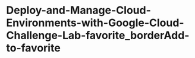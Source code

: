 # Deploy-and-Manage-Cloud-Environments-with-Google-Cloud-Challenge-Lab-favorite_borderAdd-to-favorite